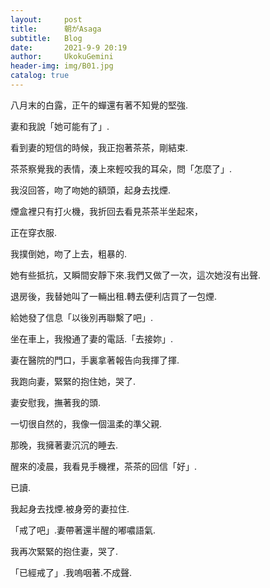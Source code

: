 ```yaml
---
layout:     post
title:      朝がAsaga 
subtitle:   Blog
date:       2021-9-9 20:19 
author:     UkokuGemini
header-img: img/B01.jpg
catalog: true
---
```


八月末的白露，正午的蟬還有著不知覺的堅強.

妻和我說「她可能有了」.

看到妻的短信的時候，我正抱著茶茶，剛結束.

茶茶察覺我的表情，湊上來輕咬我的耳朵，問「怎麼了」.

我沒回答，吻了吻她的額頭，起身去找煙.

煙盒裡只有打火機，我折回去看見茶茶半坐起來，

正在穿衣服.

我撲倒她，吻了上去，粗暴的.

她有些抵抗，又瞬間安靜下來.我們又做了一次，這次她沒有出聲.

退房後，我替她叫了一輛出租.轉去便利店買了一包煙.

給她發了信息「以後別再聯繫了吧」.

坐在車上，我撥通了妻的電話.「去接妳」.

妻在醫院的門口，手裏拿著報告向我揮了揮.

我跑向妻，緊緊的抱住她，哭了.

妻安慰我，撫著我的頭.

一切很自然的，我像一個溫柔的準父親.

那晚，我擁著妻沉沉的睡去.

醒來的凌晨，我看見手機裡，茶茶的回信「好」.

已讀.

我起身去找煙.被身旁的妻拉住.

「戒了吧」.妻帶著還半醒的嘟噥語氣.

我再次緊緊的抱住妻，哭了.

「已經戒了」.我嗚咽著.不成聲.